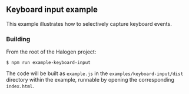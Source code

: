 ## Keyboard input example

This example illustrates how to selectively capture keyboard events.

### Building

From the root of the Halogen project:

```
$ npm run example-keyboard-input
```

The code will be built as `example.js` in the
`examples/keyboard-input/dist` directory within the example, runnable by
opening the corresponding `index.html`.
